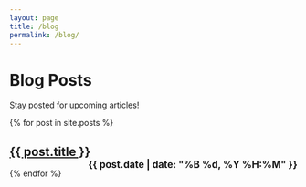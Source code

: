 ```yaml
---
layout: page
title: /blog
permalink: /blog/
---
```


# Blog Posts

Stay posted for upcoming articles!

{% for post in site.posts %}
  <article>
    <h2>
      <a href="{{ post.url | relative_url }}">{{ post.title }}</a>
      <span style="float: right; font-size: 0.8em;">{{ post.date | date: "%B %d, %Y %H:%M" }}</span>
    </h2>
  </article>
{% endfor %}